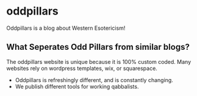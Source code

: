 # oddpillars
Oddpillars is a blog about Western Esotericism!

## What Seperates Odd Pillars from similar blogs?
The oddpillars website is unique because it is 100% custom coded. Many websites rely on wordpress templates, wix, or squarespace.
- Oddpillars is refreshingly different, and is constantly changing.
- We publish different tools for working qabbalists.

